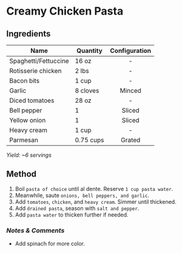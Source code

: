 # Creamy Chicken Pasta

## Ingredients

| Name                 | Quantity  | Configuration |
| -------------------- | --------- | :-----------: |
| Spaghetti/Fettuccine | 16 oz     |       -       |
| Rotisserie chicken   | 2 lbs     |       -       |
| Bacon bits           | 1 cup     |       -       |
| Garlic               | 8 cloves  |    Minced     |
| Diced tomatoes       | 28 oz     |       -       |
| Bell pepper          | 1         |    Sliced     |
| Yellow onion         | 1         |    Sliced     |
| Heavy cream          | 1 cup     |       -       |
| Parmesan             | 0.75 cups |    Grated     |

_Yield: ~6 servings_

## Method

1. Boil `pasta of choice` until al dente. Reserve `1 cup pasta water`.
1. Meanwhile, saute `onions, bell peppers, and garlic`.
1. Add `tomatoes`, `chicken`, and `heavy cream`. Simmer until thickened.
1. Add `drained pasta`, season with `salt and pepper`.
1. Add `pasta water` to thicken further if needed.

### _Notes & Comments_

- Add spinach for more color.
